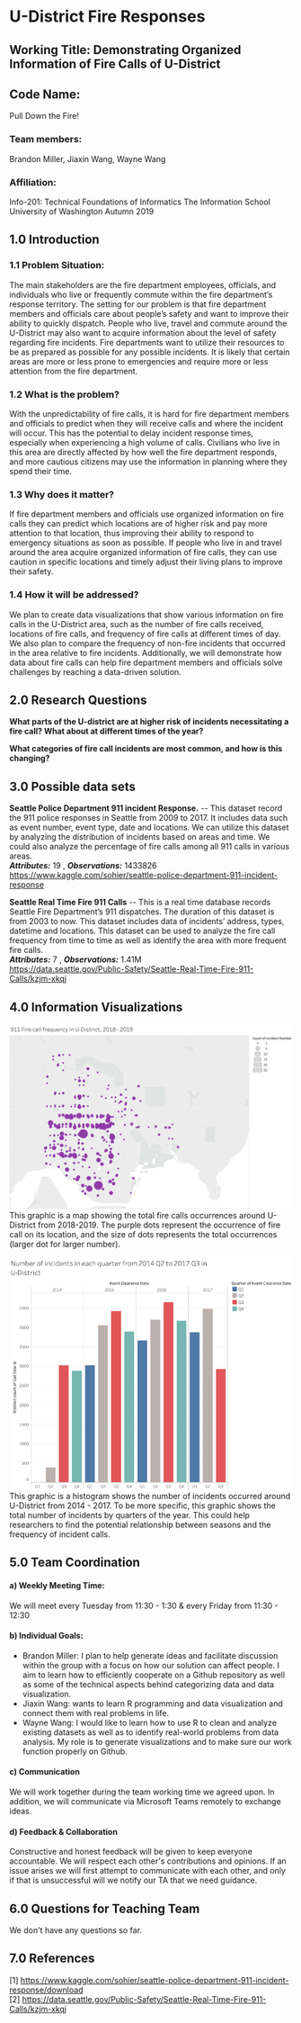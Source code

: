 # U-District Fire Responses
## Working Title: Demonstrating Organized Information of Fire Calls of U-District 
## Code Name:
Pull Down the Fire!

### Team members:
Brandon Miller, Jiaxin Wang, Wayne Wang

### Affiliation:
Info-201: Technical Foundations of Informatics
The Information School
University of Washington
Autumn 2019

## 1.0 Introduction
### 1.1 Problem Situation:
The main stakeholders are the fire department employees, officials, and individuals who live or frequently commute within the fire department’s response territory. The setting for our problem is that fire department members and officials care about people’s safety and want to improve their ability to quickly dispatch. People who live, travel and commute around the U-District may also want to acquire information about the level of safety regarding fire incidents. Fire departments want to utilize their resources to be as prepared as possible for any possible incidents. It is likely that certain areas are more or less prone to emergencies and require more or less attention from the fire department.

### 1.2 What is the problem?
With the unpredictability of fire calls, it is hard for fire department members and officials to predict when they will receive calls and where the incident will occur. This has the potential to delay incident response times, especially when experiencing a high volume of calls. Civilians who live in this area are directly affected by how well the fire department responds, and more cautious citizens may use the information in planning where they spend their time.

### 1.3 Why does it matter?
If fire department members and officials use organized information on fire calls they can predict which locations are of higher risk and pay more attention to that location, thus improving their ability to respond to emergency situations as soon as possible. If people who live in and travel around the area acquire organized information of fire calls, they can use caution in specific locations and timely adjust their living plans to improve their safety.

### 1.4 How it will be addressed?
We plan to create data visualizations that show various information on fire calls in the U-District area, such as the number of fire calls received, locations of fire calls, and frequency of fire calls at different times of day. We also plan to compare the frequency of non-fire incidents that occurred in the area relative to fire incidents. Additionally, we will demonstrate how data about fire calls can help fire department members and officials solve challenges by reaching a data-driven solution.

## 2.0 Research Questions
**What parts of the U-district are at higher risk of incidents necessitating a fire call? What about at different times of the year?**

**What categories of fire call incidents are most common, and how is this changing?**

## 3.0 Possible data sets
**Seattle Police Department 911 incident Response.** -- This dataset record the 911 police responses in Seattle from 2009 to 2017. It includes data such as event number, event type, date and locations. We can utilize this dataset by analyzing the distribution of incidents based on areas and time. We could also analyze the percentage of fire calls among all 911 calls in various areas.  
_**Attributes:**_ 19 , _**Observations:**_ 1433826  
<https://www.kaggle.com/sohier/seattle-police-department-911-incident-response>

**Seattle Real Time Fire 911 Calls** -- This is a real time database records Seattle Fire Department’s 911 dispatches. The duration of this dataset is from 2003 to now. This dataset includes data of incidents’ address, types, datetime and locations. This dataset can be used to analyze the fire call frequency from time to time as well as identify the area with more frequent fire calls.  
_**Attributes:**_ 7 , _**Observations:**_  1.41M  
<https://data.seattle.gov/Public-Safety/Seattle-Real-Time-Fire-911-Calls/kzjm-xkqj>

## 4.0 Information Visualizations
![Fire Call Frequency Map](Data-Visualization/fire-call-frequency.png)
This graphic is a map showing the total fire calls occurrences around U-District from 2018-2019. The purple dots represent the occurrence of fire call on its location, and the size of dots represents the total occurrences (larger dot for larger number).  

![Number of Incidents Calls, Histogram](Data-Visualization/number-incidents-UDistrict.png)
This graphic is a histogram shows the number of incidents occurred around U-District from 2014 - 2017. To be more specific, this graphic shows the total number of incidents by quarters of the year. This could help researchers to find the potential relationship between seasons and the frequency of incident calls.

## 5.0 Team Coordination
#### a) Weekly Meeting Time:
We will meet every Tuesday from 11:30 - 1:30 & every Friday from 11:30 - 12:30  

#### b) Individual Goals:
* Brandon Miller: I plan to help generate ideas and facilitate discussion within the group with a focus on how our solution can affect people. I aim to learn how to efficiently cooperate on a Github repository as well as some of the technical aspects behind categorizing data and data visualization.
* Jiaxin Wang: wants to learn R programming and data visualization and connect them with real problems in life.  
* Wayne Wang: I would like to learn how to use R to clean and analyze existing datasets as well as to identify real-world problems from data analysis. My role is to generate visualizations and to make sure our work function properly on Github.

#### c) Communication
We will work together during the team working time we agreed upon. In addition, we will communicate via Microsoft Teams remotely to exchange ideas.  

#### d) Feedback & Collaboration
Constructive and honest feedback will be given to keep everyone accountable. We will respect each other's contributions and opinions. If an issue arises we will first attempt to communicate with each other, and only if that is unsuccessful will we notify our TA that we need guidance.

## 6.0 Questions for Teaching Team
We don't have any questions so far.

## 7.0 References
[1] <https://www.kaggle.com/sohier/seattle-police-department-911-incident-response/download>  
[2] <https://data.seattle.gov/Public-Safety/Seattle-Real-Time-Fire-911-Calls/kzjm-xkqj>
